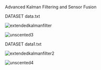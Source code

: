 Advanced Kalman Filtering and Sensor Fusion

DATASET data.txt

![extendedkalmanfilter](https://github.com/user-attachments/assets/9c0cbbec-59c8-4e3f-ae50-b97ab1830e9c)

![unscented3](https://github.com/user-attachments/assets/e5b8a54e-e145-407b-807f-7b53e1e83e37)


DATASET data1.txt

![extendedkalmanfilter2](https://github.com/user-attachments/assets/6151eeec-5a35-4d76-813a-eb22c143fe5f)


![unscented4](https://github.com/user-attachments/assets/d3f81134-895a-4653-a1c5-1be2aa7d9ca7)
